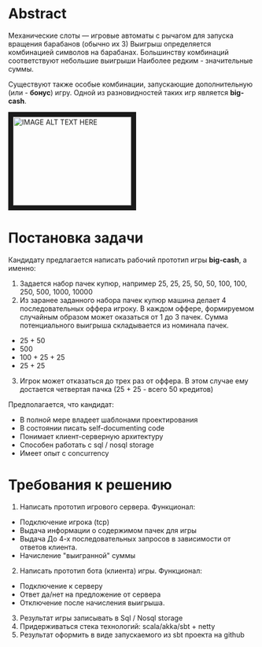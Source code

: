 Abstract
========

Механические слоты — игровые автоматы с рычагом для запуска вращения барабанов (обычно их 3)
Выигрыш определяется комбинацией символов на барабанах. 
Большинству комбинаций соответствуют небольшие выигрыши
Наиболее редким - значительные суммы.

Существуют также особые комбинации, запускающие дополнительную (или - **бонус**) игру.
Одной из разновидностей таких игр является **big-cash**.

<a href="http://www.youtube.com/watch?feature=player_embedded&v=tWojSuoJaYQ
" target="_blank"><img src="http://img.youtube.com/vi/tWojSuoJaYQ/0.jpg" 
alt="IMAGE ALT TEXT HERE" width="240" height="180" border="10" /></a>


Постановка задачи
=================

Кандидату предлагается написать рабочий прототип игры **big-cash**, а именно:

1. Задается набор пачек купюр, например 
   25, 25, 25, 50, 50, 100, 100, 250, 500, 1000, 10000
2. Из заранее заданного набора пачек купюр машина делает 4 последовательных оффера игроку.
   В каждом оффере, формируемом случайным образом может оказаться от 1 до 3 пачек. 
   Сумма потенциального выигрыша складывается из номинала пачек.
  * 25 + 50
  * 500
  * 100 + 25 + 25
  * 25 + 25
3. Игрок может отказаться до трех раз от оффера. 
   В этом случае ему достается четвертая пачка (25 + 25 - всего 50 кредитов)
   
Предполагается, что кандидат:
* В полной мере владеет шаблонами проектирования
* В состоянии писать self-documenting code
* Понимает клиент-серверную архитектуру
* Способен работать с sql / nosql storage
* Имеет опыт с concurrency
   
   
Требования к решению
====================

1. Написать прототип игрового сервера. Функционал:
  * Подключение игрока (tcp)
  * Выдача информации о содержимом пачек для игры
  * Выдача До 4-х последовательных запросов в зависимости от ответов клиента.
  * Начисление "выигранной" суммы
2. Написать прототип бота (клиента) игры. Функционал:
  * Подключение к серверу
  * Ответ да/нет на предложение от сервера
  * Отключение после начисления выигрыша.
3. Результат игры записывать в Sql / Nosql storage
4. Придерживаться стека технологий: scala/akka/sbt + netty
5. Результат оформить в виде запускаемого из sbt проекта на github
